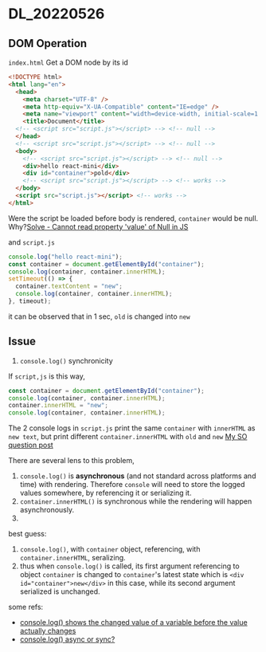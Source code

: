 # DL_20220526

## DOM Operation

`index.html`
Get a DOM node by its id
```html
<!DOCTYPE html>
<html lang="en">
  <head>
    <meta charset="UTF-8" />
    <meta http-equiv="X-UA-Compatible" content="IE=edge" />
    <meta name="viewport" content="width=device-width, initial-scale=1.0" />
    <title>Document</title>
  <!-- <script src="script.js"></script> --> <!-- null -->
  </head>
  <!-- <script src="script.js"></script> --> <!-- null -->
  <body>
    <!-- <script src="script.js"></script> --> <!-- null -->
    <div>hello react-mini</div>
    <div id="container">pold</div>
    <!-- <script src="script.js"></script> --> <!-- works -->
  </body>
  <script src="script.js"></script> <!-- works -->
</html>
```
Were the script be loaded before body is rendered, `container` would be null. Why?[Solve - Cannot read property 'value' of Null in JS](https://bobbyhadz.com/blog/javascript-cannot-read-property-value-of-null#:~:text=To%20resolve%20the%20%22Cannot%20read,the%20getElementById%20method%20returns%20null%20.)

and `script.js`
```js
console.log("hello react-mini");
const container = document.getElementById("container");
console.log(container, container.innerHTML);
setTimeout(() => {
  container.textContent = "new";
  console.log(container, container.innerHTML);
}, timeout);

```
it can be observed that in 1 sec, `old` is changed into `new`

## Issue

1. `console.log()` synchronicity

If `script,js` is this way,
```js
const container = document.getElementById("container");
console.log(container, container.innerHTML);
container.innerHTML = "new";
console.log(container, container.innerHTML);
```

The 2 console logs in `script.js` print the same `container` with `innerHTML` as `new text`, but print different `container.innerHTML` with `old` and `new`
[My SO question post](https://stackoverflow.com/questions/72400541/how-to-get-updated-dom-element-in-javascript-code?noredirect=1#comment127901301_72400541)

There are several lens to this problem,
1. `console.log()` is **asynchronous** (and not standard across platforms and time) with rendering. Therefore `console` will need to store the logged values somewhere, by referencing it or serializing it. 
2. `container.innerHTML()` is synchronous while the rendering will happen asynchronously.
3. 

best guess:
1. `console.log()`, with `container` object, referencing, with `container.innerHTML`, seralizing.
2. thus when `console.log()` is called, its first argument referencing to object `container` is changed to `container`'s latest state which is `<div id="container">new</div>` in this case, while its second argument serialized is unchanged.


some refs:
- [console.log() shows the changed value of a variable before the value actually changes](https://stackoverflow.com/questions/11284663/console-log-shows-the-changed-value-of-a-variable-before-the-value-actually-ch)
- [console.log() async or sync?](https://stackoverflow.com/questions/23392111/console-log-async-or-sync)
